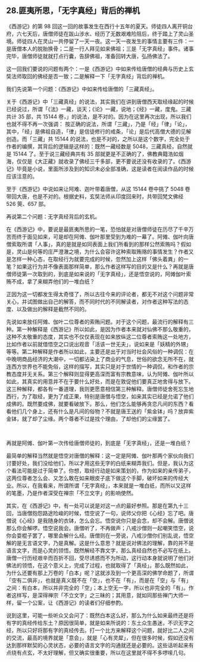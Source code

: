 ## 28.匪夷所思，「无字真经」背后的禅机
《西游记》的第 98 回这一回的故事发生在西行十五年的夏天。师徒四人离开铜台府，六七天后，唐僧师徒在跋山涉水、经历了无数艰难险阻后，终于踏上了灵山圣境。师徒四人在灵山一共停留了一天一夜。这一天一夜发生的事情主要有三件：一是唐僧本人的脱胎换骨；二是一行人拜见如来佛祖；三是「无字真经」事件。诸事完毕，唐僧师徒就就打点行囊，告辞佛祖，准备回转大唐，弘扬佛法了。 


这一回我们要说的问题有两个：一是《西游记》中如来传给唐僧的经典与历史上玄奘法师取回的佛经是否一致；二是解释一下「无字真经」背后的禅机。


我们先说第一个问题：《西游记》中如来传给唐僧的「三藏真经」。


关于《西游记》中「三藏真经」的说法，其实我们在讲到唐僧西天取经缘起的时候已经说过，所谓「《法》一藏，谈天；《论》一藏，说地；《经》一藏，度鬼。三藏共计 35 部，共 15144 卷，」的说法，是不对的。因为在这里再次出现，所以我们也就不得不再一次强调： 按正确的说法，所谓「三藏」，乃是「经」「律」「论」，其中，「经」是佛祖自造，「律」是信徒修行的戒条，「论」是后代高僧大德的见解创造。而「三藏」共 15144 的说法，也是不对的，之所以是这个数字，完全处于作者的编撰，其背后的逻辑是这样的：既然一藏经数是 5048，三藏真经，自然就是 15144 了。至于说三藏经典共有 35 部就更是不正确的了，佛教典籍浩如烟海，仅仅是《大正藏》就收录了佛经三千多部，更不要说还没有收录的了。《西游记》毕竟是小说，里面所涉及到的知识未必全部准确，这是读者在阅读作品的时候应该注意的。


至于《西游记》中说如来让阿难、迦叶带着唐僧，从这 15144 卷中挑了 5048 卷带回大唐，也是不对的。根据史料，玄奘法师从印度回来时，共带回梵文佛经 526 筴、657 部。


再说第二个问题：无字真经背后的玄机。


在《西游记》中，要说是最匪夷所思的一笔，恐怕就是对唐僧师徒在历尽了千辛万苦而终于面见如来，可是却在阿傩、伽叶那里受到为难的一幕了。阿傩、伽叶向唐僧索取所谓「人事」，真的是就是如同表面上我们所看到的那样公然索贿吗？假如是，灵山是何等的庄严澄澈之境，为什么会容许这种索取贿赂的事情发生？作者又是怎样一种心态，在取经行为就要完成的时候，忽然加上这样「佛头着粪」的一笔？如果这行为并不像表面那样简单，那么作者这样写的目的又是什么？再就是唐僧师徒第一次取到的，到底是如来说的「无字真经」，还是悟空说的，阿傩伽叶索贿不成，拿了来糊弄他们的一堆白纸？


正因为这一切都发生得太奇怪了，所以古往今来的评论者，都无不对这个问题非常关心，并试图做出自己的解答，而不同时代的不同解读者，对作者这种写法的态度、以及做出的解释是截然不同的。


先说如来放任阿傩、伽叶二位尊者的索贿问题。对于这个问题，最流行的解释有三种。第一种解释是《西游记》所以如此，是因为作者本来就对仙佛不那么敬重的，这种不太敬重的态度，其实也不仅仅表现在如来放纵这二位尊者索贿这一处地方，比如作者以前就借悟空之口说出观音「活该一世无夫」，说如来是「妖精的外甥」等等。第二种解释是作者所以如此，主要还是出于对当时社会风俗的一种调侃：在中晚明商品经济的大潮中，一切都沾染上了商业的气息，世俗的欲念无所不在，就连西方世界也不能免俗，这样的描写，其实只是对于世情的一种调侃，和作者的宗教态度并无关系。第三个解释则显得更高深而富有宗教意味，认为阿傩、伽叶所以如此，其真实的用意并不在于要什么好处，而是在敦促他们要真正地舍得与放下。这三种解释，都各有一番道理，我则更愿意相信第三种解释。唐僧师徒舍死忘生地西行，为了取经，更为了成正果，特别是唐僧与悟空，如来其实已经是允诺了他们成佛的。既然要成佛，就要看破放下。那么，他们怎么能够再贪恋凡间的东西？看看他们几个身上，还有什么是凡间的俗物？不就是唐王送的「紫金钵」吗？放弃紫金钵，就了却了尘缘。两个尊者不过是找个理由，了却他们的尘缘罢了。


 


再就是阿傩、伽叶第一次传给唐僧师徒的，到底是「无字真经」，还是一堆白纸？


最简单的解释当然就是悟空对唐僧的解释：这一定是阿傩、伽叶那两个家伙向我们讨要好处，我们没给他们，所以才用这些无字的白纸来糊弄我们。但是，我认为这个看法可能是过于简单了。你想，取经行动是如来策划的，作为如来的亲传弟子，这两位尊者怎么会、又怎么敢在如来眼皮子底下做这个手脚，破坏如来的传经大业。所以，在我看来，所谓所谓「无字真经」，本来就是一堆白纸，而所以又这样的笔墨，乃是作者深受在禅宗「不立文字」的影响使然。


其实，在《西游记》中，有一处可以说是对这一点的最好参照。那是在第九十三回，当唐僧抱怨路途险峻的时候，悟空说了一句，说师父你把《心经》忘了吧。唐僧说《心经》是我随身的衣钵，怎么会忘。悟空说你只是会念，却不会解。唐僧说那么你会解啰。悟空说我会。唐僧听了，不再做声；八戒沙僧则一起嘲笑悟空，说你会耍棍子罢了，哪里会解什么经。唐僧则在一旁说，八戒沙僧你们别乱说，悟空解的是无言语文字，乃是真解。这是什么意思？就是说对佛法的理解，靠的并不是语言文字，而是心灵的领悟。既然解经不靠文字，那么真经自然也不必写在纸上。唐僧一行历经艰辛而百折不回，受尽诱惑而不为所动，这行动本身就说明了他们对佛法的领悟，在这个意义上，完成了过程，也就取得了「真经」。那么既然如此，为什么还要有那上万卷的「白本」呢？这就涉及到一个更高深的佛学命题了，所谓「空有二俱非」，也就是真义既不在「空」，也不在「有」，而是在「空」与「有」之间：有白本，所以并非完全的「空」；本上空无一字，所以也非完全的「有」。作者这样写，是深得禅宗「不立文字」之三昧的；其用意，就如同那些禅门大师一样，留一个公案，让《西游记》的读者们仔细参酌。


说到这里，可能一些听众又会问了：既然白本这么好，那么为什么如来最终还是将有字的真经传给东土？原因很简单，就是如来所说的：东土众生愚迷，不识无字之经，所以只好将那有字的真经传去。打一个比方来解释这个问题，就好比二人之间的交流，最高的境界就是「意会」，就是「心有灵犀」，但在很多时候，假如还没有达到那样默契的心灵状态，必要的语言文字的沟通就还是必要的。这些话听起来有点绕有点玄，不太好理解，但又确实很重要，所以在这里就不得不多啰嗦几句。

